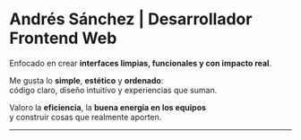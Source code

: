 # Andrés Sánchez | Desarrollador Frontend Web

Enfocado en crear **interfaces limpias, funcionales y con impacto real**.

Me gusta lo **simple**, **estético** y **ordenado**:  
código claro, diseño intuitivo y experiencias que suman.

Valoro la **eficiencia**, la **buena energía en los equipos**  
y construir cosas que realmente aporten.

---
